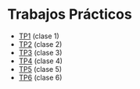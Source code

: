 # Trabajos Prácticos

* [TP1](tp01.md) (clase 1)
* [TP2](tp02.md) (clase 2)
* [TP3](tp03.md) (clase 3)
* [TP4](tp04.md) (clase 4)
* [TP5](tp05.md) (clase 5)
* [TP6](tp06.md) (clase 6)
